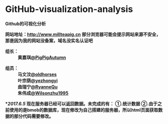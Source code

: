 ﻿# GitHub-visualization-analysis
<b>Github的可视化分析</b><br/>

<b>网站地址：<a>http://www.millteapig.cn<a/><b/>
<b>部分浏览器可能会提示网站来源不安全，那是因为我的网站没备案，域名没实名认证吧<b/>

<dl>
<dt>组长：</dt>
<dd>黄嘉琪<a href="https://github.com/PigPigAutumn">@PigPigAutumn</a></dd>
</dl>
<dl>
<dt>组员：</dt>
<dd>马文汶<a href="https://github.com/oldhorses">@oldhorses</a></dd>
<dd>叶宗荫<a href="https://github.com/yezhongyi">@yezhongyi</a></dd>
<dd>曲瑞宁<a href="https://github.com/RyanneQu">@RyanneQu</a></dd>
<dd>朱伟成<a href="https://github.com/Wilsonzhu1995">@Wilsonzhu1995</a></dd>
</dl>

<b>******************************2017.6.5*****************************<b/>
<b>现在服务器已经可以返回数据。未完成的有：
①.统计数据 ②.由于之前使用的是bmob的数据库，现在修改为自己搭建的服务器，所以html页面获取数据的部分代码需要修改。
<b/>

